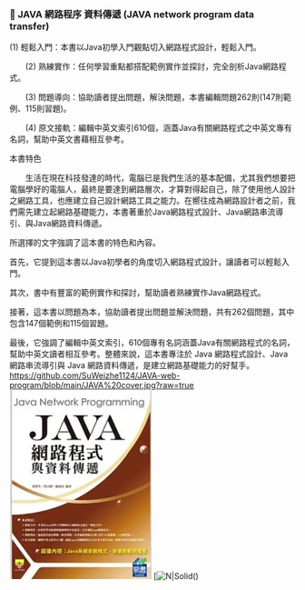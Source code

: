 ### 🌿 JAVA 網路程序 資料傳遞 (JAVA network program data transfer)

   (1) 輕鬆入門：本書以Java初學入門觀點切入網路程式設計，輕鬆入門。

　　(2) 熟練實作：任何學習重點都搭配範例實作並探討，完全剖析Java網路程式。

　　(3) 問題導向：協助讀者提出問題，解決問題，本書編輯問題262則(147則範例、115則習題)。

　　(4) 原文接軌：編輯中英文索引610個，涵蓋Java有關網路程式之中英文專有名詞，幫助中英文書藉相互參考。

本書特色
 
　　生活在現在科技發達的時代，電腦已是我們生活的基本配備，尤其我們想要把電腦學好的電腦人，最終是要達到網路層次，才算對得起自己，除了使用他人設計之網路工具，也應建立自己設計網路工具之能力。在嚮往成為網路設計者之前，我們需先建立起網路基礎能力，本書著重於Java網路程式設計、Java網路串流導引、與Java網路資料傳遞。

所選擇的文字強調了這本書的特色和內容。

首先，它提到這本書以Java初學者的角度切入網路程式設計，讓讀者可以輕鬆入門。

其次，書中有豐富的範例實作和探討，幫助讀者熟練實作Java網路程式。

接著，這本書以問題為本，協助讀者提出問題並解決問題，共有262個問題，其中包含147個範例和115個習題。

最後，它強調了編輯中英文索引，610個專有名詞涵蓋Java有關網路程式的名詞，幫助中英文讀者相互參考。整體來說，這本書專注於 Java 網路程式設計、Java 網路串流導引與 Java 網路資料傳遞，是建立網路基礎能力的好幫手。
https://github.com/SuWeizhe1124/JAVA-web-program/blob/main/JAVA%20cover.jpg?raw=true
  [![N|Solid](https://github.com/SuWeizhe1124/JAVA-web-program/blob/main/JAVA%20cover.jpg?raw=true)]([[http://ewin.tw/python](https://github.com/SuWeizhe1124/JAVA-web-program)](https://github.com/SuWeizhe1124/2048))
[![N|Solid]()()
